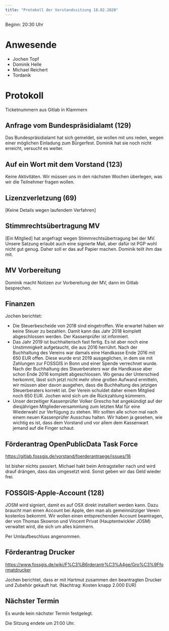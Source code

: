 ```yaml
---
title: "Protokoll der Vorstandssitzung 18.02.2020"
---
```


Beginn: 20:30 Uhr

# Anwesende

* Jochen Topf
* Dominik Helle
* Michael Reichert
* Tordanik

# Protokoll

Ticketnummern aus Gitlab in Klammern

## Anfrage vom Bundespräsidialamt (129)

Das Bundespräsidialamt hat sich gemeldet, sie wollen mit uns reden, wegen
einer möglichen Einladung zum Bürgerfest. Dominik hat sie noch nicht erreicht,
versucht es weiter.

## Auf ein Wort mit dem Vorstand (123)

Keine Aktivitäten. Wir müssen uns in den nächsten Wochen überlegen, was wir die
Teilnehmer fragen wollen.

## Lizenzverletzung (69)

[Keine Details wegen laufendem Verfahren]

## Stimmrechtsübertragung MV

[Ein Mitglied] hat angefragt wegen Stimmrechtsübertragung bei der MV. Unsere
Satzung erlaubt auch eine signierte Mail, aber dafür ist PGP wohl nicht gut
genug. Daher soll er das auf Papier machen. Dominik teilt ihm das mit.

## MV Vorbereitung

Dominik macht Notizen zur Vorbereitung der MV, dann im Gitlab besprechen.

## Finanzen

Jochen berichtet:

* Die Steuerbescheide von 2018 sind eingetroffen. Wie erwartet haben wir
  keine Steuer zu bezahlen. Damit kann das Jahr 2018 komplett abgeschlossen
  werden. Der Kassenprüfer ist informiert.
* Das Jahr 2019 ist buchhalterisch fast fertig. Es ist aber noch eine
  Unstimmigkeit aufgetaucht, die aus 2016 herrührt. Nach der Buchhaltung
  des Vereins war damals eine Handkasse Ende 2016 mit 
  650 EUR offen. Diese wurde erst 2019 ausgeglichen, in dem sie mit
  Zahlungen zur FOSSGIS in Bonn und einer Spende verrechnet wurde.
  Nach der Buchhaltung des Steuerberaters war die Handkasse aber schon Ende
  2016 komplett abgeschlossen. Wo genau der Unterschied herkommt, lässt sich
  jetzt nicht mehr ohne großen Aufwand ermitteln, wir müssen aber davon
  ausgehen, dass die Buchhaltung des jetzigen Steuerberaters korrekt ist. Der Verein
  schuldet daher einem Mitglied noch 650 EUR.
  Jochen wird sich um die Rückzahlung kümmern.
* Unser derzeitiger Kassenprüfer Volker Grescho hat angekündigt auf der
  diesjährigen Mitgliederversammlung zum letzten Mal für eine Wiederwahl
  zur Verfügung zu stehen. Wir sollten alle schon mal nach einem neuen
  Kassenprüfer Ausschau halten. Wir haben ja gesehen, wie wichtig es ist,
  dass dem Vorstand und vor allem dem Kassenwart jemand auf die Finger schaut.

## Förderantrag OpenPublicData Task Force

https://gitlab.fossgis.de/vorstand/foerderantraege/issues/16

Ist bisher nichts passiert. Michael hakt beim Antragsteller nach und wird drauf
drängen, dass das umgesetzt wird. Sonst geben wir das Geld wieder frei.

## FOSSGIS-Apple-Account (128)

JOSM wird signiert, damit es auf OSX direkt installiert werden kann. Dazu
braucht man einen Account bei Apple, den man als gemeinnütziger Verein
kostenlos bekommt. Wir wollen einen entsprechenden Account beantragen,
der von Thomas Skowron und Vincent Privat (Hauptentwickler JOSM) verwaltet
wird, die sich um alles kümmern.

Per Umlaufbeschluss angenommen.

## Förderantrag Drucker

https://www.fossgis.de/wiki/F%C3%B6rderantr%C3%A4ge/Gro%C3%9Fformatdrucker

Jochen berichtet, dass er mit Hartmut zusammen den beantragten Drucker und
Zubehör gekauft hat. (Nachtrag: Kosten knapp 2.000 EUR)

## Nächster Termin

Es wurde kein nächster Termin festgelegt.

Die Sitzung endete um 21:00 Uhr.
